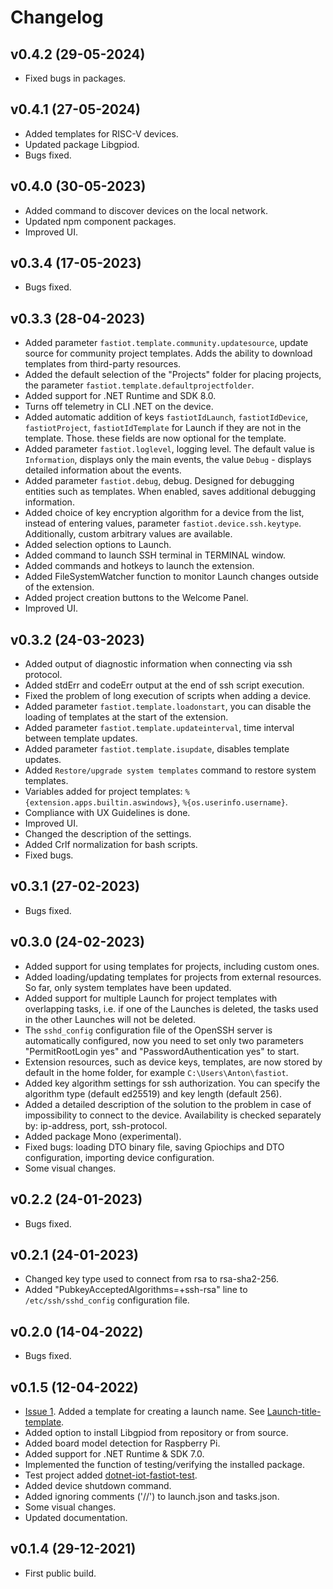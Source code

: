 # Changelog

## v0.4.2 (29-05-2024)

- Fixed bugs in packages.

## v0.4.1 (27-05-2024)

- Added templates for RISC-V devices.
- Updated package Libgpiod.
- Bugs fixed.

## v0.4.0 (30-05-2023)

- Added command to discover devices on the local network.
- Updated npm component packages.
- Improved UI.

## v0.3.4 (17-05-2023)

- Bugs fixed.

## v0.3.3 (28-04-2023)

- Added parameter `fastiot.template.community.updatesource`, update source for community project templates. Adds the ability to download templates from third-party resources.
- Added the default selection of the "Projects" folder for placing projects, the parameter `fastiot.template.defaultprojectfolder`.
- Added support for .NET Runtime and SDK 8.0.
- Turns off telemetry in CLI .NET on the device.
- Added automatic addition of keys `fastiotIdLaunch`, `fastiotIdDevice`, `fastiotProject`, `fastiotIdTemplate` for Launch if they are not in the template. Those. these fields are now optional for the template.
- Added parameter `fastiot.loglevel`, logging level. The default value is `Information`, displays only the main events, the value `Debug` - displays detailed information about the events.
- Added parameter `fastiot.debug`, debug. Designed for debugging entities such as templates. When enabled, saves additional debugging information.
- Added choice of key encryption algorithm for a device from the list, instead of entering values, parameter `fastiot.device.ssh.keytype`. Additionally, custom arbitrary values are available.
- Added selection options to Launch.
- Added command to launch SSH terminal in TERMINAL window.
- Added commands and hotkeys to launch the extension.
- Added FileSystemWatcher function to monitor Launch changes outside of the extension.
- Added project creation buttons to the Welcome Panel.
- Improved UI.

## v0.3.2 (24-03-2023)

- Added output of diagnostic information when connecting via ssh protocol.
- Added stdErr and codeErr output at the end of ssh script execution.
- Fixed the problem of long execution of scripts when adding a device.
- Added parameter `fastiot.template.loadonstart`, you can disable the loading of templates at the start of the extension.
- Added parameter `fastiot.template.updateinterval`, time interval between template updates.
- Added parameter `fastiot.template.isupdate`, disables template updates.
- Added `Restore/upgrade system templates` command to restore system templates.
- Variables added for project templates: `%{extension.apps.builtin.aswindows}`, `%{os.userinfo.username}`.
- Compliance with UX Guidelines is done.
- Improved UI.
- Changed the description of the settings.
- Added Crlf normalization for bash scripts.
- Fixed bugs.

## v0.3.1 (27-02-2023)

- Bugs fixed.

## v0.3.0 (24-02-2023)

- Added support for using templates for projects, including custom ones.
- Added loading/updating templates for projects from external resources. So far, only system templates have been updated.
- Added support for multiple Launch for project templates with overlapping tasks, i.e. if one of the Launches is deleted, the tasks used in the other Launches will not be deleted.
- The `sshd_config` configuration file of the OpenSSH server is automatically configured, now you need to set only two parameters "PermitRootLogin yes" and "PasswordAuthentication yes" to start.
- Extension resources, such as device keys, templates, are now stored by default in the home folder, for example `C:\Users\Anton\fastiot`.
- Added key algorithm settings for ssh authorization. You can specify the algorithm type (default ed25519) and key length (default 256).
- Added a detailed description of the solution to the problem in case of impossibility to connect to the device. Availability is checked separately by: ip-address, port, ssh-protocol.
- Added package Mono (experimental).
- Fixed bugs: loading DTO binary file, saving Gpiochips and DTO configuration, importing device configuration.
- Some visual changes.

## v0.2.2 (24-01-2023)

- Bugs fixed.

## v0.2.1 (24-01-2023)

- Changed key type used to connect from rsa to rsa-sha2-256.
- Added "PubkeyAcceptedAlgorithms=+ssh-rsa" line to `/etc/ssh/sshd_config` configuration file.

## v0.2.0 (14-04-2022)

- Bugs fixed.

## v0.1.5 (12-04-2022)

- [Issue 1](https://github.com/devdotnetorg/vscode-extension-dotnet-fastiot/issues/1 "Issue 1"). Added a template for creating a launch name. See [Launch-title-template](https://github.com/devdotnetorg/vscode-extension-dotnet-fastiot/blob/master/docs/Launch-title-template.md "Launch-title-template").
- Added option to install Libgpiod from repository or from source.
- Added board model detection for Raspberry Pi.
- Added support for .NET Runtime & SDK 7.0.
- Implemented the function of testing/verifying the installed package.
- Test project added [dotnet-iot-fastiot-test](https://github.com/devdotnetorg/vscode-extension-dotnet-fastiot/tree/master/samples/dotnet-iot-fastiot-test "dotnet-iot-fastiot-test").
- Added device shutdown command.
- Added ignoring comments ('//') to launch.json and tasks.json.
- Some visual changes.
- Updated documentation.

## v0.1.4 (29-12-2021)

- First public build.

